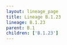 ```yaml
---
layout: lineage_page
title: Lineage B.1.23
lineage: B.1.23
parent: B.1
children: ['B.1.23']
---
```


